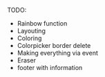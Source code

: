 TODO:
- Rainbow function
- Layouting
- Coloring
- Colorpicker border delete
- Making everything via event
- Eraser
- footer with information